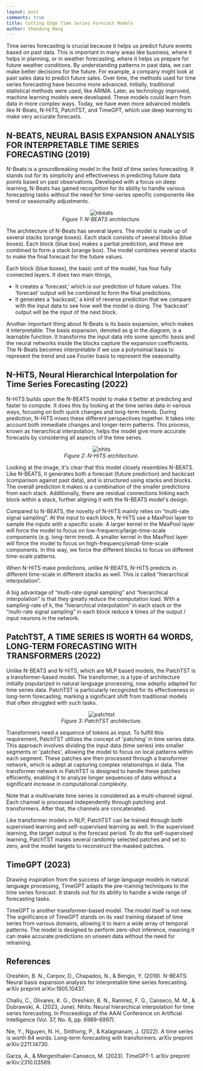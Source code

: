 ```yaml
---
layout: post
comments: true
title: Cutting Edge Time Series Forecast Models
author: Shaodong Wang
---
```


Time series forecasting is crucial because it helps us predict future events based on past data. This is important in many areas like business, where it helps in planning, or in weather forecasting, where it helps us prepare for future weather conditions. By understanding patterns in past data, we can make better decisions for the future. For example, a company might look at past sales data to predict future sales.
Over time, the methods used for time series forecasting have become more advanced. Initially, traditional statistical methods were used, like ARIMA. Later, as technology improved, machine learning models were developed. These models could learn from data in more complex ways. Today, we have even more advanced models like N-Beats, N-HiTS, PatchTST, and TimeGPT, which use deep learning to make very accurate forecasts.

## N-BEATS, NEURAL BASIS EXPANSION ANALYSIS FOR INTERPRETABLE TIME SERIES FORECASTING (2019)
N-Beats is a groundbreaking model in the field of time series forecasting. It stands out for its simplicity and effectiveness in predicting future data points based on past observations. Developed with a focus on deep learning, N-Beats has gained recognition for its ability to handle various forecasting tasks without the need for time-series specific components like trend or seasonality adjustments.

<div style="text-align: center">
  <img src="{{ site.url }}{{ site.baseurl }}/assets/images/ts_forecast_models/N_BEATS.png" 
  alt="nbeats">
  <figcaption><em> Figure 1: N-BEATS architecture. </em></figcaption>
</div>
 
The architecture of N-Beats has several layers. The model is made up of several stacks (orange boxes). Each stack consists of several blocks (blue boxes). Each block (blue box) makes a partial prediction, and these are combined to form a stack (orange box). The model combines several stacks to make the final forecast for the future values.

Each block (blue boxes), the basic unit of the model, has four fully connected layers. It does two main things, 
-	It creates a 'forecast,' which is our prediction of future values. The ‘forecast’ output will be combined to form the final predictions. 
-	It generates a 'backcast,' a kind of reverse prediction that we compare with the input data to see how well the model is doing. The ‘backcast’ output will be the input of the next block.

Another important thing about N-Beats is its basis expansion, which makes it interpretable. The basis expansion, denoted as g in the diagram, is a learnable function. It transforms the input data into some specific basis and the neural networks inside the blocks capture the expansion coefficients. The N-Beats becomes interpretable if we use a polynomial basis to represent the trend and use Fourier basis to represent the seasonality. 

## N-HiTS, Neural Hierarchical Interpolation for Time Series Forecasting (2022)
N-HiTS builds upon the N-BEATS model to make it better at predicting and faster to compute. It does this by looking at the time series data in various ways, focusing on both quick changes and long-term trends. During prediction, N-HiTS mixes these different perspectives together. It takes into account both immediate changes and longer-term patterns. This process, known as hierarchical interpolation, helps the model give more accurate forecasts by considering all aspects of the time series.

<div style="text-align: center">
  <img src="{{ site.url }}{{ site.baseurl }}/assets/images/ts_forecast_models/NHITS.png" 
  alt="nhits">
  <figcaption><em> Figure 2: N-HiTS architecture. </em></figcaption>
</div>

Looking at the image, it's clear that this model closely resembles N-BEATS. Like N-BEATS, it generates both a forecast (future prediction) and backcast (comparison against past data), and is structured using stacks and blocks. The overall prediction it makes is a combination of the smaller predictions from each stack. Additionally, there are residual connections linking each block within a stack, further aligning it with the N-BEATS model's design.

Compared to N-BEATS, the novelty of N-HiTS mainly relies on “multi-rate signal sampling”. At the input to each block, N-HiTS use a MaxPool layer to sample the inputs with a specific scale. A larger kernel in the MaxPool layer will force the model to focus on low-frequency/large-time-scale components (e.g. long-term trend). A smaller kernel in the MaxPool layer will force the model to focus on high-frequency/small-time-scale components. In this way, we force the different blocks to focus on different time-scale patterns. 

When N-HiTS make predictions, unlike N-BEATS, N-HiTS predicts in different time-scale in different stacks as well. This is called “hierarchical interpolation”. 

A big advantage of “multi-rate signal sampling” and “hierarchical interpolation” is that they greatly reduce the computation load. With a sampling-rate of k, the “hierarchical interpolation” in each stack or the “multi-rate signal sampling” in each block reduce k times of the output / input neurons in the network. 


## PatchTST, A TIME SERIES IS WORTH 64 WORDS, LONG-TERM FORECASTING WITH TRANSFORMERS (2022) 
Unlike N-BEATS and N-HiTS, which are MLP based models, the PatchTST is a transformer-based model. The transformer, is a type of architecture initially popularized in natural language processing, now adeptly adapted for time series data. PatchTST is particularly recognized for its effectiveness in long-term forecasting, marking a significant shift from traditional models that often struggled with such tasks. 

<div style="text-align: center">
  <img src="{{ site.url }}{{ site.baseurl }}/assets/images/ts_forecast_models/PatchTST.png" 
  alt="patchtst">
  <figcaption><em> Figure 3: PatchTST architecture. </em></figcaption>
</div>

Transformers need a sequence of tokens as input. To fulfill this requirement, PatchTST utilizes the concept of 'patching' in time series data. This approach involves dividing the input data (time series) into smaller segments or 'patches', allowing the model to focus on local patterns within each segment. These patches are then processed through a transformer network, which is adept at capturing complex relationships in data. The transformer network in PatchTST is designed to handle these patches efficiently, enabling it to analyze longer sequences of data without a significant increase in computational complexity. 

Note that a multivariate time series is considered as a multi-channel signal. Each channel is processed independently through patching and transformers. After that, the channels are concatenated.

Like transformer models in NLP, PatchTST can be trained through both supervised learning and self-supervised learning as well. In the supervised learning, the target output is the forecast period. To do the self-supervised learning, PatchTST masks several randomly selected patches and set to zero, and the model targets to reconstruct the masked patches. 

## TimeGPT (2023)
Drawing inspiration from the success of large language models in natural language processing, TimeGPT adapts the pre-training techniques to the time series forecast. It stands out for its ability to handle a wide range of forecasting tasks.

TimeGPT is another transformer-based model. The model itself is not new. The significance of TimeGPT stands on its vast training dataset of time series from various domains, allowing it to learn a wide array of temporal patterns. The model is designed to perform zero-shot inference, meaning it can make accurate predictions on unseen data without the need for retraining. 

## References
Oreshkin, B. N., Carpov, D., Chapados, N., & Bengio, Y. (2019). N-BEATS: Neural basis expansion analysis for interpretable time series forecasting. arXiv preprint arXiv:1905.10437.

Challu, C., Olivares, K. G., Oreshkin, B. N., Ramirez, F. G., Canseco, M. M., & Dubrawski, A. (2023, June). Nhits: Neural hierarchical interpolation for time series forecasting. In Proceedings of the AAAI Conference on Artificial Intelligence (Vol. 37, No. 6, pp. 6989-6997).

Nie, Y., Nguyen, N. H., Sinthong, P., & Kalagnanam, J. (2022). A time series is worth 64 words: Long-term forecasting with transformers. arXiv preprint arXiv:2211.14730.

Garza, A., & Mergenthaler-Canseco, M. (2023). TimeGPT-1. arXiv preprint arXiv:2310.03589.



